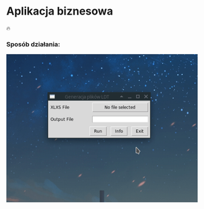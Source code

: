 # Aplikacja biznesowa

:fire:

### Sposób działania:

![alt text](https://github.com/Torak28/Misc/blob/master/DominikJob/work.gif)